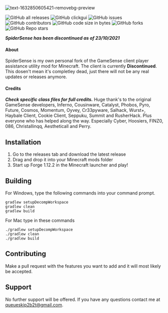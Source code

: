 <!-- PROJECT TITLE -->
![text-1632850605421-removebg-preview](https://user-images.githubusercontent.com/90464553/135137515-6f79ff51-c026-43ca-a54e-1c1c6336996c.png)

![GitHub all releases](https://img.shields.io/github/downloads/hausemasterissue/spidersense/total?logo=github) ![GitHub clickgui](https://img.shields.io/badge/clickgui%20key-O-1?logo=Github) ![GitHub issues](https://img.shields.io/github/issues/hausemasterissue/spidersense?logo=Github) ![GitHub contributors](https://img.shields.io/github/contributors/hausemasterissue/spidersense?logo=github) ![GitHub code size in bytes](https://img.shields.io/github/languages/code-size/hausemasterissue/spidersense?label=code%20pasted) ![GitHub forks](https://img.shields.io/github/forks/hausemasterissue/spidersense?logo=github) ![GitHub Repo stars](https://img.shields.io/github/stars/hausemasterissue/spidersense?logo=github)

**_SpiderSense has been discontinued as of 23/10/2021_**

<!-- INFORMATION -->

#### About
SpiderSense is my own personal fork of the GameSense client player assistance utility mod for Minecraft. The client is currently **Discontinued**. This dosen't mean it's completley dead, just there will not be any real updates or releases anymore.

#### Credits
***Check specific class files for full credits.***
Huge thank's to the original GameSense developers, Inferno, Cousinware, Catalyst, Phobos, Pyro, Future, Cosmos, Momentum, Oyvey, Cr33pyware, Salhack, Wurst+, Haybale Client, Cookie Client, Seppuku, Summit and RusherHack. Plus everyone who has helped along the way. Especially Cyber, Hoosiers, FINZ0, 086, Christallinqq, Aestheticall and Perry.

<!-- INSTALLATION -->
## Installation
1. Go to the releases tab and download the latest release
2. Drag and drop it into your Minecraft mods folder
3. Start up Forge 1.12.2 in the Minecraft launcher and play!

## Building
For Windows, type the following commands into your command prompt.
```
gradlew setupDecompWorkspace
gradlew clean
gradlew build
```
For Mac type in these commands
```
./gradlew setupDecompWorkspace
./gradlew clean
./gradlew build
```

<!-- CONTRIBUTING -->
## Contributing
Make a pull request with the features you want to add and it will most likely be accepted.


<!-- SUPPORT -->
## Support
No further support will be offered. If you have any questions contact me at queueskip2b2t@gmail.com.


